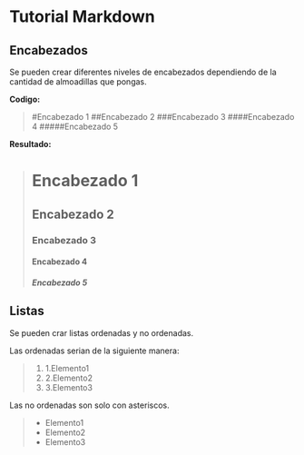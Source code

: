 # Tutorial Markdown

## Encabezados

Se pueden crear diferentes niveles de encabezados dependiendo 
de la cantidad de almoadillas que pongas.

**Codigo:**

  > #Encabezado 1
  > ##Encabezado 2
  > ###Encabezado 3
  > ####Encabezado 4
  > #####Encabezado 5
  
**Resultado:**

  > # Encabezado 1
  > ## Encabezado 2
  > ### Encabezado 3
  > #### Encabezado 4
  > ##### Encabezado 5

## Listas

Se pueden crar listas ordenadas y no ordenadas. 

Las ordenadas serian de la siguiente manera:

  >1. 1.Elemento1
  >2. 2.Elemento2
  >3. 3.Elemento3

Las no ordenadas son solo con asteriscos.

  >* Elemento1
  >* Elemento2
  >* Elemento3
